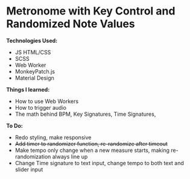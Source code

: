 <h1>Metronome with Key Control and Randomized Note Values</h1>

<strong>Technologies Used:</strong>

- JS HTML/CSS
- SCSS
- Web Worker
- MonkeyPatch.js
- Material Design

<strong>Things I learned:</strong>

- How to use Web Workers
- How to trigger audio
- The math behind BPM, Key Signatures, Time Signatures,

<strong>To Do:</strong>

- Redo styling, make responsive
- <s>Add timer to randomizer function, re-randomize after timeout</s>
- Make tempo only change when a new measure starts, making re-randomization always line up
- Change Time signature to text input, change tempo to both text and slider input